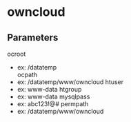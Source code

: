 # owncloud

## Parameters
ocroot
- ex: /datatemp  
ocpath
- ex: /datatemp/www/owncloud
htuser
- ex: www-data
htgroup
- ex: www-data
mysqlpass
- ex: abc123!@#
permpath
- ex: /datatemp/www/owncloud

